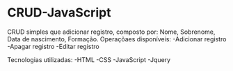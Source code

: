 # CRUD-JavaScript
CRUD simples que adicionar registro, composto por: Nome, Sobrenome, Data de nascimento, Formação.
Operaçõaes disponíveis:
-Adicionar registro
-Apagar registro
-Editar registro

Tecnologias utilizadas:
-HTML
-CSS
-JavaScript
-Jquery
